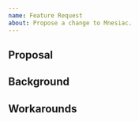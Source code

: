 ```yaml
---
name: Feature Request
about: Propose a change to Mnesiac.
---
```


<!-- ⚠️ Be sure to browse the opened/closed issues before submitting your issue. ⚠️ -->

## Proposal

<!-- Write your feature request in the form of a proposal to be considered for implementation. -->

## Background

<!-- Describe the background problem or need that led to this feature request. -->

## Workarounds

<!-- Are there any current workarounds that you're using that others in similar positions should know about? -->
